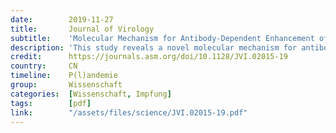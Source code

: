 ```yaml
---
date:        2019-11-27
title:       Journal of Virology
subtitle:    'Molecular Mechanism for Antibody-Dependent Enhancement of Coronavirus Entry'
description: 'This study reveals a novel molecular mechanism for antibody-enhanced viral entry and can guide future vaccination and antiviral strategies.'
credit:      https://journals.asm.org/doi/10.1128/JVI.02015-19
country:     CN
timeline:    P(l)andemie
group:       Wissenschaft
categories:  [Wissenschaft, Impfung]
tags:        [pdf]
link:        "/assets/files/science/JVI.02015-19.pdf"
---
```

<object data="{{ page.link }}" style='height:calc(100vh - 400px); width: 100%' type='application/pdf'></object>
